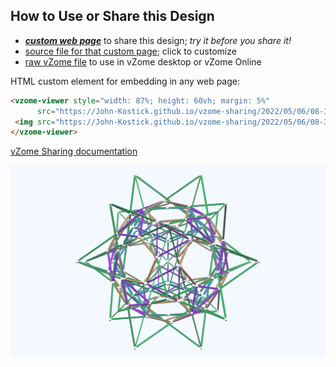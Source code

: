 
## How to Use or Share this Design

 - [***custom web page***][post] to share this design; *try it before you share it!*
 - [source file for that custom page][source]; click to customize
 - [raw vZome file][raw] to use in vZome desktop or vZome Online
 
 HTML custom element for embedding in any web page:
 ```html
<vzome-viewer style="width: 87%; height: 60vh; margin: 5%"
       src="https://John-Kostick.github.io/vzome-sharing/2022/05/06/08-37-49-Green-6-Extended/Green-6-Extended.vZome" >
  <img src="https://John-Kostick.github.io/vzome-sharing/2022/05/06/08-37-49-Green-6-Extended/Green-6-Extended.png" />
</vzome-viewer>
 ```

[vZome Sharing documentation](https://vzome.github.io/vzome/sharing.html#how-it-works)

![Image](<Green-6-Extended.png>)


[post]: <https://John-Kostick.github.io/vzome-sharing/2022/05/06/Green-6-Extended-08-37-49.html>
[source]: <https://github.com/John-Kostick/vzome-sharing/edit/main/_posts/2022-05-06-Green-6-Extended-08-37-49.md>
[raw]: <https://raw.githubusercontent.com/John-Kostick/vzome-sharing/main/2022/05/06/08-37-49-Green-6-Extended/Green-6-Extended.vZome>